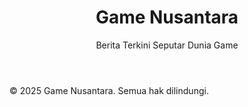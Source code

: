 <header>
  <h1>Game Nusantara</h1>
  <p>Berita Terkini Seputar Dunia Game</p>
</header>
<footer>
  &copy; 2025 Game Nusantara. Semua hak dilindungi.
</footer>

</body>
</html>

